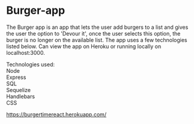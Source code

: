 # Burger-app

The Burger app is an app that lets the user add burgers to a list and gives the user the option to 'Devour it', once the user selects this option, the burger is no longer on the available list. The app uses a few technologies listed below. Can view the app on Heroku or running locally on localhost:3000.


Technologies used:<br>
Node<br>
Express<br>
SQL<br>
Sequelize<br>
Handlebars<br>
CSS

https://burgertimereact.herokuapp.com/


